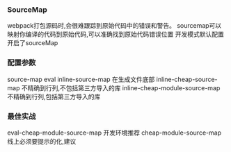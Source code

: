 ### SourceMap
webpack打包源码时,会很难跟踪到原始代码中的错误和警告。
sourcemap可以映射你编译的代码到原始代码,可以准确找到原始代码错误位置
开发模式默认配置开启了sourceMap

### 配置参数
source-map 
eval 
inline-source-map 在生成文件底部
inline-cheap-source-map 不精确到行列,不包括第三方导入的库
inline-cheap-module-source-map 不精确到行列,包括第三方导入的库

### 最佳实战
eval-cheap-module-source-map 开发环境推荐
cheap-module-source-map 线上必须要提示的化,建议